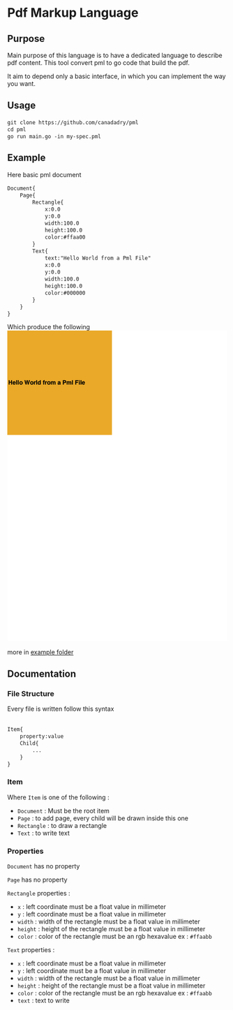 # Pdf Markup Language 


## Purpose

Main purpose of this language is to have a dedicated language to describe pdf content. 
This tool convert pml to go code that build the pdf. 

It aim to depend only a basic interface, in which you can implement the way you want. 

## Usage

```
git clone https://github.com/canadadry/pml
cd pml
go run main.go -in my-spec.pml
```


## Example 

Here basic pml document

```pml
Document{
	Page{
		Rectangle{
			x:0.0
			y:0.0
			width:100.0
			height:100.0
			color:#ffaa00
		}
		Text{
			text:"Hello World from a Pml File"
			x:0.0
			y:0.0
			width:100.0
			height:100.0
			color:#000000
		}
	}
}
```

Which produce the following  ![GitHub Logo](/example/helloworld.png)

more in [example folder](/example)

## Documentation 

### File Structure

Every file is written follow this syntax 


```pml

Item{
	property:value
	Child{
		...
	}
}

```

### Item

Where `Item` is one of the following : 

 - `Document` : Must be the root item
 - `Page` : to add page, every child will be drawn inside this one
 - `Rectangle` : to draw a rectangle
 - `Text` : to write text


 ### Properties

 `Document` has no property

 `Page` has no property

 `Rectangle` properties :

 - `x` : left coordinate must be a float value in millimeter
 - `y` : left coordinate must be a float value in millimeter
 - `width` : width of the rectangle must be a float value in millimeter
 - `height` : height of the rectangle must be a float value in millimeter
 - `color` : color of the rectangle must be an rgb hexavalue ex : `#ffaabb`


 `Text` properties :

 - `x` : left coordinate must be a float value in millimeter
 - `y` : left coordinate must be a float value in millimeter
 - `width` : width of the rectangle must be a float value in millimeter
 - `height` : height of the rectangle must be a float value in millimeter
 - `color` : color of the rectangle must be an rgb hexavalue ex : `#ffaabb`
 - `text` : text to write






